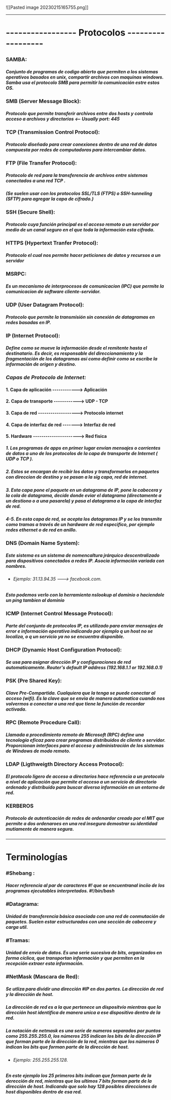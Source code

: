 ![[Pasted image 20230215165755.png]]

---

# ----------------- Protocolos ------------------

### **SAMBA**: 

##### Conjunto de programas de codigo abierto que permiten a los sistemas operativos basados en unix, compartir archivos con maquinas windows. Samba usa el protocolo SMB para permitir la comunicación estre estos OS.



### **SMB** (Server Message Block):

##### Protocolo que permite transferir archivos entre dos hosts y controla acceso a archivos y directorios <-- Usually port: 445



### **TCP** (Transmission Control Protocol):
 
##### Protocolo diseñado para crear conexiones dentro de una red de datos compuesta por redes de computadoras para intercambiar datos.



### **FTP** (File Transfer Protocol):

##### Protocolo de red para la transferencia de archivos entre sistemas conectados a una red TCP .
##### (Se suelen usar con los protocolos SSL/TLS (FTPS) o SSH-tunneling (SFTP) para agregar la capa de cifrado.)



### **SSH** (Secure Shell):

##### Protocolo cuya función principal es el acceso remoto a un servidor por medio de un canal seguro en el que toda la información esta cifrada.



### **HTTPS** (Hypertext Tranfer Protocol):

##### Protocolo el cual nos permite hacer peticiones de datos y recursos a un servidor



### **MSRPC**:

##### Es un mecanismo de interprocesos de comunicacion (IPC) que permite la comunicacion de software cliente-servidor.



### **UDP** (User Datagram Protocol):

##### Protocolo que permite la transmisión sin conexión de datagramas en redes basadas en IP.



### **IP** (Internet Protocol):

##### Define como se mueve la información desde el remitente hasta el destinatario. Es decir, es responsable del direccionamiento y la fragmentación de los datagramas asi como definir como se escribe la información de origen y destino.

### *Capas de  Protocolo de Internet:*

#### 1. Capa de aplicación  ------------> Aplicación
#### 2. Capa de transporte ------------> **UDP** - **TCP**
#### 3. Capa de red -------------------> Protocolo internet
#### 4. Capa de interfaz de red -------> Interfaz de red
#### 5. Hardware ----------------------> Red fisica

##### 1. Los programas de apps en primer lugar envian mensajes o corrientes de datos a uno de los protocolos de la capa de transporte de Internet                  ( **UDP** o **TCP** ). 

##### 2. Estos se encargan de recibir los datos y transformarlos en paquetes con direccion de destino y se pasan a la sig capa, red de internet.

##### 3. Esta capa pone el paquete en un datagrama de **IP**, pone la cabecera y la cola de **datagrama**, decide donde eviar el datagrama (directamente a un destiono o a una pasarela) y pasa el datagrama a la capa de interfaz de red.

##### 4-5. En esta capa de red, se acepta los datagramas IP y se los transmite como **tramas** a través de un hardware de red especifico, por ejemplo redes ethernet o de red en anillo.



### **DNS** (Domain Name System):

##### Este sistema es un sistema de nomencaltura jrárquico descentralizado para dispositivos conectados a redes IP. Asocia información variada con nombres. 
- ###### Ejemplo:  31.13.94.35 ---> facebook.com.
##### Esto podemos verlo con la herramienta nslookup al dominio o haciendole un ping tambien al dominio



### **ICMP** (Internet Control Message Protocol):

##### Parte del conjunto de protocolos **IP**, es utilizado para enviar mensajes de error e información operativa indicando por ejemplo q un host no se localiza, o q un servicio ya no se encuentra disponible.



### **DHCP** (Dynamic Host Configuration Protocol):

##### Se usa para asignar dirección **IP** y configuraciones de red automaticamente. Router's default IP address (192.168.1.1 or 192.168.0.1)



### **PSK** (Pre Shared Key):

##### Clave Pre-Compartida. Cualquiera que la tenga se puede conectar al acceso (wifi). Es la clave que se envia de manera automatica cuando nos volvermos a conectar a una red que tiene la función de recordar activada.



### **RPC** (Remote Procedure Call):

##### Llamada a procedimiento remoto de Microsoft (RPC) define una tecnología eficaz para crear programas distribuidos de cliente o servidor. Proporcionan interfaces para el acceso y administración de los sistemas de Windows de modo remoto.



### **LDAP** (Ligthweigth Directory Access Protocol):

##### El protocolo ligero de acceso a directorios hace referencia a un protocolo a nivel de aplicación que permite el acceso a un servicio de directorio ordenado y distribuido para buscar diversa información en un entorno de red.



### **KERBEROS**

##### Protocolo de autenticación de redes de ordenardor creado por el MIT que permite a dos ordenaroes en una red insegura demostrar su identidad mutiamente de manera segura. 


----

#  Terminologías

### #Shebang : 

##### Hacer referencia al par de caracteres #! que se encuentranal inciio de los programas ejecutables interpretados. #!/bin/bash



### #Datagrama:

##### Unidad de transferencia básica asociada con una red de conmutación de paquetes. Suelen estar estructurados con una sección de cabecera y carga util.



### #Tramas:

##### Unidad de envío de datos. Es una serie sucesiva de bits, organizados en forma cíclica, que transportan información y que permiten en la recepción extraer esta información.


### #NetMask (Mascara de Red):

##### Se utliza para dividir una dirección #IP en dos partes. La dirección de red y la dirección de host.
##### La dirección de red es a la que pertenece un dispositvio mientras que la dirección host identifica de manera unica a ese dispositivo dentro de la red.

##### La notación de netmask es una serie de numeros separados por puntos como 255.255.255.0, los números 255 indican los bits de la dirección IP que forman parte de la dirección de la red, mientras que los números 0 indican los bits que forman parte de la dirección de host.

- ###### Ejemplo: 255.255.255.128. 

##### En este ejemplo los 25 primeros bits indican que forman parte de la derección de red, mientras que los ultimos 7 bits forman parte de la dirección de host. Indicando que solo hay 128 posibles direcciones de host disponibles dentro de esa red.